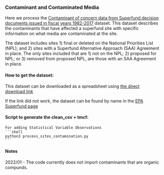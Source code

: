 ### Contaminant and Contaminated Media
Here we process the [Contaminant of concern data from Superfund decision documents issued in fiscal years 1982-2017](https://semspub.epa.gov/src/document/HQ/401062) dataset. This dataset describes the contaminants that have affected a superfund site with specific information on what media are contaminated at the site.

The dataset includes sites 1) final or deleted on the National Priorities List (NPL); and 2) sites with a Superfund Alternative Approach (SAA) Agreement in place. The only sites included that are 1) not on the NPL; 2) proposed for NPL; or 3) removed from proposed NPL, are those with an SAA Agreement in place.

#### How to get the dataset:
This dataset can be downloaded as a spreadsheet using [the direct download link](https://semspub.epa.gov/src/document/HQ/401062)

If the link did not work, the dataset can be found by name in the [EPA Superfund page](https://www.epa.gov/superfund/superfund-data-and-reports)

#### Script to generate the clean_csv + tmcf:
    For adding Statistical Variable Observations
    ```shell
    python3 process_sites_contamination.py
    ```
#### Notes
2022/01 - The code currently does not import contaminants that are organic compunds.